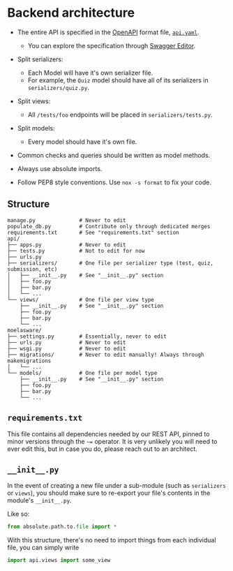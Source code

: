 # Backend architecture

- The entire API is specified in the [OpenAPI](https://en.wikipedia.org/wiki/OpenAPI_Specification)
  format file, [`api.yaml`](./api.yaml).
    * You can explore the specification through [Swagger Editor](https://editor.swagger.io).

- Split serializers:
    * Each Model will have it's own serializer file.
    * For example, the `Quiz` model should have all of its serializers in `serializers/quiz.py`.

- Split views:
    * All `/tests/foo` endpoints will be placed in `serializers/tests.py`.

- Split models:
   * Every model should have it's own file.

- Common checks and queries should be written as model methods.

- Always use absolute imports.

- Follow PEP8 style conventions. Use `nox -s format` to fix your code.

## Structure

```
manage.py              # Never to edit
populate_db.py         # Contribute only through dedicated merges
requirements.txt       # See "requirements.txt" section
api/
├── apps.py            # Never to edit
├── tests.py           # Not to edit for now
├── urls.py
├── serializers/       # One file per serializer type (test, quiz, submission, etc)
│   ├── __init__.py    # See "__init__.py" section
│   ├── foo.py
│   ├── bar.py
│   └── ...
└── views/             # One file per view type
    ├── __init__.py    # See "__init__.py" section
    ├── foo.py
    ├── bar.py
    └── ...
moelasware/
├── settings.py        # Essentially, never to edit
├── urls.py            # Never to edit
├── wsgi.py            # Never to edit
├── migrations/        # Never to edit manually! Always through makemigrations
│   └── ...
└── models/            # One file per model type
    ├── __init__.py    # See "__init__.py" section
    ├── foo.py
    ├── bar.py
    └── ...
```

## `requirements.txt`

This file contains all dependencies needed by our REST API, pinned to minor versions through the `~=` operator.
It is very unlikely you will need to ever edit this, but in case you do, please reach out to an architect.

## `__init__.py`

In the event of creating a new file under a sub-module (such as `serializers` or `views`), you should make sure to 
re-export your file's contents in the module's `__init__.py`.

Like so: 
```py
from absolute.path.to.file import *
```

With this structure, there's no need to import things from each individual file, you can simply write 
```py
import api.views import some_view
```
